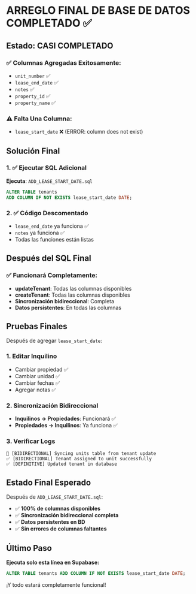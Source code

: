 # ARREGLO FINAL DE BASE DE DATOS COMPLETADO ✅

## Estado: CASI COMPLETADO

### ✅ Columnas Agregadas Exitosamente:
- `unit_number` ✅
- `lease_end_date` ✅
- `notes` ✅
- `property_id` ✅
- `property_name` ✅

### ⚠️ Falta Una Columna:
- `lease_start_date` ❌ (ERROR: column does not exist)

## Solución Final

### 1. ✅ Ejecutar SQL Adicional
**Ejecuta**: `ADD_LEASE_START_DATE.sql`
```sql
ALTER TABLE tenants 
ADD COLUMN IF NOT EXISTS lease_start_date DATE;
```

### 2. ✅ Código Descomentado
- `lease_end_date` ya funciona ✅
- `notes` ya funciona ✅
- Todas las funciones están listas

## Después del SQL Final

### ✅ Funcionará Completamente:
- **updateTenant**: Todas las columnas disponibles
- **createTenant**: Todas las columnas disponibles
- **Sincronización bidireccional**: Completa
- **Datos persistentes**: En todas las columnas

## Pruebas Finales

Después de agregar `lease_start_date`:

### 1. Editar Inquilino
- Cambiar propiedad ✅
- Cambiar unidad ✅
- Cambiar fechas ✅
- Agregar notas ✅

### 2. Sincronización Bidireccional
- **Inquilinos → Propiedades**: Funcionará ✅
- **Propiedades → Inquilinos**: Ya funciona ✅

### 3. Verificar Logs
```
🔄 [BIDIRECTIONAL] Syncing units table from tenant update
✅ [BIDIRECTIONAL] Tenant assigned to unit successfully
✅ [DEFINITIVE] Updated tenant in database
```

## Estado Final Esperado

Después de `ADD_LEASE_START_DATE.sql`:
- ✅ **100% de columnas disponibles**
- ✅ **Sincronización bidireccional completa**
- ✅ **Datos persistentes en BD**
- ✅ **Sin errores de columnas faltantes**

## Último Paso

**Ejecuta solo esta línea en Supabase:**
```sql
ALTER TABLE tenants ADD COLUMN IF NOT EXISTS lease_start_date DATE;
```

¡Y todo estará completamente funcional!